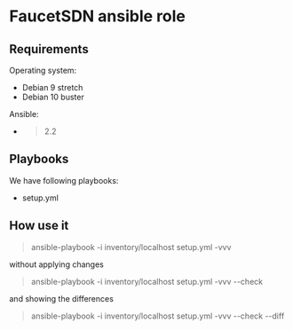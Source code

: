 FaucetSDN ansible role
======================




Requirements
------------

Operating system:
* Debian 9 stretch
* Debian 10 buster

Ansible:
* > 2.2


Playbooks
---------
We have following playbooks:
* setup.yml


How use it
----------

> ansible-playbook -i inventory/localhost setup.yml -vvv

without applying changes

> ansible-playbook -i inventory/localhost setup.yml -vvv --check 

and showing the differences

> ansible-playbook -i inventory/localhost setup.yml -vvv --check --diff
